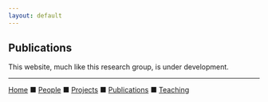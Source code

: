 ```yaml
---
layout: default
---
```


## Publications

This website, much like this research group, is under development.

<!--<div class="begin-examples"></div>-->
<!--<p>-->
<!--    <img align="left" src="/assets/img/papers/hierarchical_hotnet.jpg">-->
<!--    <strong>Pathway and network analysis of more than 2,500 whole cancer genomes</strong><br>-->
<!--    <em>M.A. Reyna</em>, ...,  J. Reimand, J.M. Stuart, B.J. Raphael on behalf of the PCAWG Drivers and Functional Annotation Group, ICGC/TCGA Pan-Cancer Analysis of Whole Genomes<br>-->
<!--    bioRxiv (Aug. 7, 2018) doi.org/10.1101/385294-->
<!--</p>-->
<!--<div class="end-examples"></div>-->

<!--<p>-->
<!--    <img align="left" src="/assets/img/papers/hierarchical_hotnet.jpg">-->
<!--    <strong>Pathway and network analysis of more than 2,500 whole cancer genomes</strong><br>-->
<!--    <em>M.A. Reyna</em>, ...,  J. Reimand, J.M. Stuart, B.J. Raphael on behalf of the PCAWG Drivers and Functional Annotation Group, ICGC/TCGA Pan-Cancer Analysis of Whole Genomes<br>-->
<!--    bioRxiv (Aug. 7, 2018) doi.org/10.1101/385294-->
<!--</p>-->

<!--<p>-->
<!--    <img align="left" src="/assets/img/papers/hierarchical_hotnet.jpg">-->
<!--    <strong>Pathway and network analysis of more than 2,500 whole cancer genomes</strong><br>-->
<!--    <em>M.A. Reyna</em>, ...,  J. Reimand, J.M. Stuart, B.J. Raphael on behalf of the PCAWG Drivers and Functional Annotation Group, ICGC/TCGA Pan-Cancer Analysis of Whole Genomes<br>-->
<!--    bioRxiv (Aug. 7, 2018) doi.org/10.1101/385294-->
<!--</p>-->

<!--<p>-->
<!--    <img align="left" src="/assets/img/papers/hierarchical_hotnet.jpg">-->
<!--    <strong>Pathway and network analysis of more than 2,500 whole cancer genomes</strong><br>-->
<!--    <em>M.A. Reyna</em>, ...,  J. Reimand, J.M. Stuart, B.J. Raphael on behalf of the PCAWG Drivers and Functional Annotation Group, ICGC/TCGA Pan-Cancer Analysis of Whole Genomes<br>-->
<!--    bioRxiv (Aug. 7, 2018) doi.org/10.1101/385294-->
<!--</p>-->

<!--<p>-->
<!--    <img align="left" src="/assets/img/papers/hierarchical_hotnet.jpg">-->
<!--    <strong>Pathway and network analysis of more than 2,500 whole cancer genomes</strong><br>-->
<!--    <em>M.A. Reyna</em>, ...,  J. Reimand, J.M. Stuart, B.J. Raphael on behalf of the PCAWG Drivers and Functional Annotation Group, ICGC/TCGA Pan-Cancer Analysis of Whole Genomes<br>-->
<!--    bioRxiv (Aug. 7, 2018) doi.org/10.1101/385294-->
<!--</p>-->

<!--<p>-->
<!--    <img align="left" src="/assets/img/papers/hierarchical_hotnet.jpg">-->
<!--    <strong>Pathway and network analysis of more than 2,500 whole cancer genomes</strong><br>-->
<!--    <em>M.A. Reyna</em>, ...,  J. Reimand, J.M. Stuart, B.J. Raphael on behalf of the PCAWG Drivers and Functional Annotation Group, ICGC/TCGA Pan-Cancer Analysis of Whole Genomes<br>-->
<!--    bioRxiv (Aug. 7, 2018) doi.org/10.1101/385294-->
<!--</p>-->

---

[Home](index.html) &#9632; [People](people.html) &#9632; [Projects](projects.html)  &#9632; [Publications](publications.html)  &#9632; [Teaching](teaching.html)
